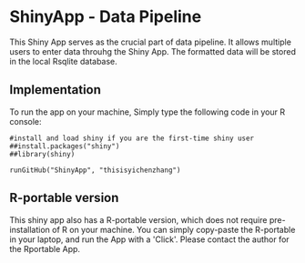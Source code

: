 # ShinyApp - Data Pipeline

This Shiny App serves as the crucial part of data pipeline. It allows multiple users to enter data throuhg the Shiny App. The formatted data will be stored in the local Rsqlite database. 

## Implementation 
To run the app on your machine, Simply type the following code in your R console:

```{r}
#install and load shiny if you are the first-time shiny user
##install.packages("shiny")
##library(shiny)

runGitHub("ShinyApp", "thisisyichenzhang")
```

## R-portable version 
This shiny app also has a R-portable version, which does not require pre-installation of R on your machine. You can simply copy-paste the R-portable in your laptop, and run the App with a 'Click'. Please contact the author for the Rportable App.
